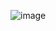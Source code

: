 ![image](https://github.com/susie-Choi/project_scorpion/assets/38692338/924df986-584b-4927-b89b-74eb0beb5994)
